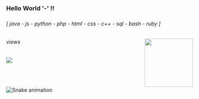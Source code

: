 <h3 align="left">Hello World '-' !!</h3>

###

<h6 align="left">[  java - js - python - php - html - css - c++ - sql - bash - ruby  ]</h6>

###

<img align="right" height="130" src="https://i.imgflip.com/65efzo.gif"  />

###

<h6 align="left">views</h6>

###

<img align="left" src="https://profile-counter.glitch.me/x0sh/count.svg"  />

###

<br clear="both">

<img src="https://raw.githubusercontent.com/x0sh/x0sh/output/snake.svg" alt="Snake animation" />

###
